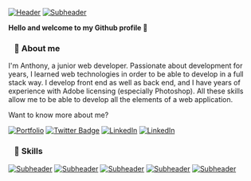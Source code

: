 [![Header](https://i.ibb.co/KxGTBZg/image.png)](javascript:void(0);)
[![Subheader](https://doc-04-38-docs.googleusercontent.com/docs/securesc/jukbjtrcg79uglpmmkoh1v82pupdslui/u9tnqjtrjhkrphpfhkbhso4ar0fn31ej/1677679800000/10318039330111529760/08139481677263529275/1zjGPihGGpc6-mn8WBVmEMBURNSY6skr5?e=view&ax=AB85Z1BoUcyxJ_iy-r8t3AVRb7OLSkfq0yUufMOa6TUC0zIIM5IqkyGzESevp1okPOpXp5U6vdkTLBuhBS0HpCatd3tK1KV-VJ6Y2wq83YqBDTp4Lj2ZbQrp72K__UzuUPmRvk6oFhQUL8M7DsBA3IxwLc5twQg5RVcI7Ie8KsMZhGst8Rma571RKo8z7FaTv6TFo26btmcXH-U9G1Zcq5VXzA5bo_n13O7YOuQwtZ5dtYf0mLI2HZqyYMZMeSxpY3jRPCu12-fDvr95kr6_oPoXZXEqHcZW4oHsFR6AARc5VgSDwpuAe9v0q0ePqq5TcRvUTeB3SMlaPoUo_X7RLsVLm2kjUh7NCWgyKg4xoR8Fbs1S6XeYGXSfF8KsP9-GB-WSoAijsEznIjXbpDp_9I-TRLqsSADH5FbMSZzrvcmZDGHZy5tAiPqCBEptAuPz4qkSP-xhf0aEUgjBSNGYXGZEJ7QzZb48sgVipYsOovCOJGDY31zoFw35Obia6sg5I0USvKrzQ1EW55WS8dT_N5visU5F4o12ZXEUCCLeqLkoNvg20BCk-sQZZyJmbE6QOMp1mr65G3LKvTK-5fes3hCAzzvxSjLsMMezTsmbC0g5JRcWoJ5vn9rtB-11_TdUBe4nn9noNRDwb_qT8MIBKOcS9-PUf3UWiFh2KTnVJ1hl3YyRgGJvkPP_lZ9BKko46Mx99aSq8R1qflmZKdw9hJwk5iogASvgC1tw_cSaXrkuJGIunHS8HYKhOJxuNEqVpDq0NwopuMWJzgTRnJrqWtmfBv6EUrP3pz4z1TGG8tnkId1WZyrCmSA-pBn-jM5K7LM6vFiv4iR_A-8rip8sRpMLEs73jgK94cJ_KzZZgJg7PQcwofP03D0kuVGoDvTvMWtp3lkk6mPeS0OabLZ1VU1dDB9_2aBjuhaFybvM&uuid=bcb1eeca-84a9-4789-a6cc-d3246949d5b0&authuser=0)](javascript:void(0);)

**Hello and welcome to my Github profile 👨**  

### &nbsp;&nbsp; 📌 About me
I'm Anthony, a junior web developer. Passionate about development for years, I learned web technologies in order to be able to develop in a full stack way. I develop front end as well as back end, and I have years of experience with Adobe licensing (especially Photoshop). All these skills allow me to be able to develop all the elements of a web application.  

Want to know more about me?  


[![Portfolio](https://shields.io/badge/My-Portfolio-blue?logo=Atom&style=for-the-badge)](https://anthonydlm.com)
[![Twitter Badge](https://shields.io/badge/Twitter-Profile-blue?logo=twitter&style=for-the-badge)](https://twitter.com/Anthony_Dlm28)
[![LinkedIn](https://shields.io/badge/LinkedIn-Profile-blue?logo=LinkedIn&style=for-the-badge)](https://www.linkedin.com/in/anthonydelmeire28/)
[![LinkedIn](https://shields.io/badge/Email-anthonydelmeire2709@gmail.com-blue?logo=Mail.Ru&style=for-the-badge)](mailto:anthonydelmeire2709@gmail.com)  

### &nbsp;&nbsp; 📝 Skills  
[![Subheader](https://i.ibb.co/DtLWnSM/image-5.png)](javascript:void(0);)
[![Subheader](https://i.ibb.co/hMGKmRb/image-6.png)](javascript:void(0);)
[![Subheader](https://i.ibb.co/0yZZfv8/image-3.png)](javascript:void(0);)
[![Subheader](https://i.ibb.co/VQ61qqG/image-4.png)](javascript:void(0);)
[![Subheader](https://i.ibb.co/fH3C6r3/image-7.png)](javascript:void(0);)

